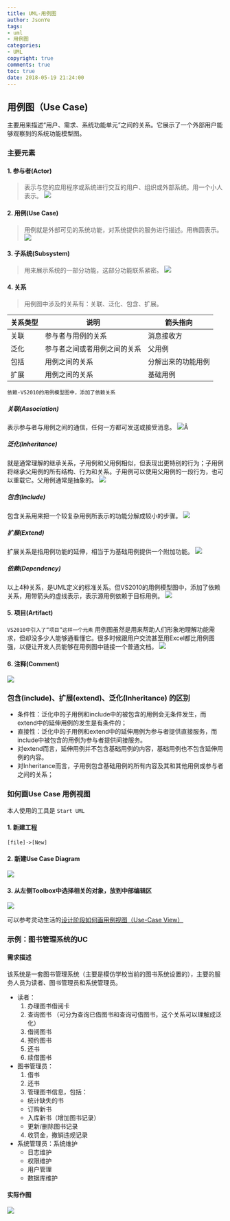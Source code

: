 ```yaml
---
title: UML-用例图
author: JsonYe
tags:
- uml
- 用例图
categories:
- UML
copyright: true
comments: true
toc: true
date: 2018-05-19 21:24:00   
---
```

## 用例图（Use Case)
主要用来描述“用户、需求、系统功能单元”之间的关系。它展示了一个外部用户能够观察到的系统功能模型图。

### 主要元素
#### 1. 参与者(Actor)
> 表示与您的应用程序或系统进行交互的用户、组织或外部系统。用一个小人表示。
![](image/actor.png)

#### 2. 用例(Use Case)
> 用例就是外部可见的系统功能，对系统提供的服务进行描述。用椭圆表示。
![](image/usecase.png)

#### 3. 子系统(Subsystem)
> 用来展示系统的一部分功能，这部分功能联系紧密。
![](image/uc/subsystem.png)

#### 4. 关系
> 用例图中涉及的关系有：关联、泛化、包含、扩展。

关系类型|说明|箭头指向
--|--|--
关联|参与者与用例的关系|消息接收方
泛化|参与者之间或者用例之间的关系|父用例
包括| 用例之间的关系|分解出来的功能用例
扩展|用例之间的关系|基础用例
`依赖-VS2010的用例模型图中，添加了依赖关系`
##### 关联(Association)
表示参与者与用例之间的通信，任何一方都可发送或接受消息。
![](image/uc/Association.png)Â
##### 泛化(Inheritance)
就是通常理解的继承关系，子用例和父用例相似，但表现出更特别的行为；子用例将继承父用例的所有结构、行为和关系。子用例可以使用父用例的一段行为，也可以重载它。父用例通常是抽象的。
![](image/uc/Inheritance.png)
##### 包含(Include)
包含关系用来把一个较复杂用例所表示的功能分解成较小的步骤。
![](image/uc/Include.png)
##### 扩展(Extend)
扩展关系是指用例功能的延伸，相当于为基础用例提供一个附加功能。
![](image/uc/Extend.png)
##### 依赖(Dependency)
以上4种关系，是UML定义的标准关系。但VS2010的用例模型图中，添加了依赖关系，用带箭头的虚线表示，表示源用例依赖于目标用例。
![](image/uc/Dependency.png)

#### 5. 项目(Artifact)
`VS2010中引入了“项目”这样一个元素`
用例图虽然是用来帮助人们形象地理解功能需求，但却没多少人能够通看懂它。很多时候跟用户交流甚至用Excel都比用例图强，以便让开发人员能够在用例图中链接一个普通文档。
![](image/uc/Artifact.png)

#### 6. 注释(Comment)
![](image/uc/Comment.png)

### 包含(include)、扩展(extend)、泛化(Inheritance) 的区别
- 条件性：泛化中的子用例和include中的被包含的用例会无条件发生，而extend中的延伸用例的发生是有条件的；
- 直接性：泛化中的子用例和extend中的延伸用例为参与者提供直接服务，而include中被包含的用例为参与者提供间接服务。
- 对extend而言，延伸用例并不包含基础用例的内容，基础用例也不包含延伸用例的内容。
- 对Inheritance而言，子用例包含基础用例的所有内容及其和其他用例或参与者之间的关系；

### 如何画Use Case 用例视图
本人使用的工具是 `Start UML`
#### 1. 新建工程
    [file]->[New]
#### 2. 新建Use Case Diagram
![](image/uc/edit_add.png)
#### 3. 从左侧Toolbox中选择相关的对象，放到中部编辑区
![](image/uc/edit_drow.png)

可以参考灵动生活的[设计阶段如何画用例视图（Use-Case View）](http://www.cnblogs.com/ywqu/archive/2009/12/03/1616232.html#_Toc247614719)

### 示例：图书管理系统的UC
#### 需求描述
该系统是一套图书管理系统（主要是模仿学校当前的图书系统设置的），主要的服务人员为读者、图书管理员和系统管理员。
- 读者：
  1. 办理图书借阅卡
  2. 查询图书  （可分为查询已借图书和查询可借图书，这个关系可以理解成泛化）
  3. 借阅图书    
  4. 预约图书    
  5. 还书
  6. 续借图书
- 图书管理员：
  1. 借书
  2. 还书
  3. 管理图书信息，包括：
    - 统计缺失的书
    - 订购新书
    - 入库新书（增加图书记录）
    - 更新/删除图书记录
  4. 收罚金，撤销违规记录
- 系统管理员：系统维护
  - 日志维护
  - 权限维护
  - 用户管理
  - 数据库维护

#### 实际作图
![](image/uc/图书管理系统.jpg)
